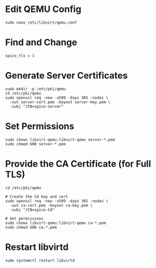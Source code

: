 # Edit QEMU Config
```
sudo nano /etc/libvirt/qemu.conf
```

# Find and Change
```
spice_tls = 1
```
# Generate Server Certificates
```
sudo mkdir -p /etc/pki/qemu
cd /etc/pki/qemu
sudo openssl req -new -x509 -days 365 -nodes \
  -out server-cert.pem -keyout server-key.pem \
  -subj "/CN=spice-server"
```
# Set Permissions
```
sudo chown libvirt-qemu:libvirt-qemu server-*.pem
sudo chmod 600 server-*.pem
```
# Provide the CA Certificate (for Full TLS)
```
cd /etc/pki/qemu

# Create the CA key and cert
sudo openssl req -new -x509 -days 365 -nodes \
  -out ca-cert.pem -keyout ca-key.pem \
  -subj "/CN=spice-CA"

# Set permissions
sudo chown libvirt-qemu:libvirt-qemu ca-*.pem
sudo chmod 600 ca-*.pem
```

# Restart libvirtd
```
sudo systemctl restart libvirtd
```

